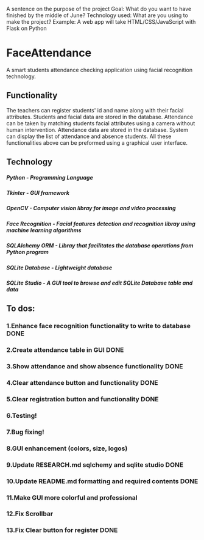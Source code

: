 A sentence on the purpose of the project
Goal: What do you want to have finished by the middle of June?
Technology used: What are you using to make the project?
Example: A web app will take HTML/CSS/JavaScript with Flask on Python

# FaceAttendance

A smart students attendance checking application using facial recognition technology.

## Functionality

The teachers can register students' id and name along with their facial attributes. 
Students and facial data are stored in the database.
Attendance can be taken by matching students facial attributes using a camera without human intervention.
Attendance data are stored in the database.
System can display the list of attendance and absence students.
All these functionalities above can be preformed using a graphical user interface. 

## Technology

##### Python - Programming Language
##### Tkinter - GUI framework
##### OpenCV - Computer vision libray for image and video processing
##### Face Recognition - Facial features detection and recognition libray using machine learning algorithms
##### SQLAlchemy ORM - Libray that facilitates the database operations from Python program
##### SQLite Database - Lightweight database
##### SQLite Studio - A GUI tool to browse and edit SQLite Database table and data

## To dos:
### 1.Enhance face recognition functionality to write to database DONE
### 2.Create attendance table in GUI DONE 
### 3.Show attendance and show absence functionality DONE
### 4.Clear attendance button and functionality DONE
### 5.Clear registration button and functionality DONE
### 6.Testing!
### 7.Bug fixing!
### 8.GUI enhancement (colors, size, logos)
### 9.Update RESEARCH.md sqlchemy and sqlite studio DONE
### 10.Update README.md formatting and required contents DONE
### 11.Make GUI more colorful and professional
### 12.Fix Scrollbar 
### 13.Fix Clear button for register DONE
